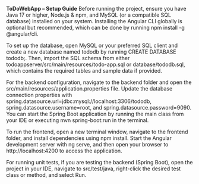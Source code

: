 **ToDoWebApp – Setup Guide**
Before running the project, ensure you have Java 17 or higher, Node.js & npm, and MySQL (or a compatible SQL database) installed on your system. Installing the Angular CLI globally is optional but recommended, which can be done by running npm install -g @angular/cli.

To set up the database, open MySQL or your preferred SQL client and create a new database named tododb by running CREATE DATABASE tododb;. Then, import the SQL schema from either todoappserver/src/main/resources/todo-app.sql or database/tododb.sql, which contains the required tables and sample data if provided.

For the backend configuration, navigate to the backend folder and open the src/main/resources/application.properties file. Update the database connection properties with spring.datasource.url=jdbc:mysql://localhost:3306/tododb, spring.datasource.username=root, and spring.datasource.password=9090. You can start the Spring Boot application by running the main class from your IDE or executing mvn spring-boot:run in the terminal.

To run the frontend, open a new terminal window, navigate to the frontend folder, and install dependencies using npm install. Start the Angular development server with ng serve, and then open your browser to http://localhost:4200 to access the application.

For running unit tests, if you are testing the backend (Spring Boot), open the project in your IDE, navigate to src/test/java, right-click the desired test class or method, and select Run.
